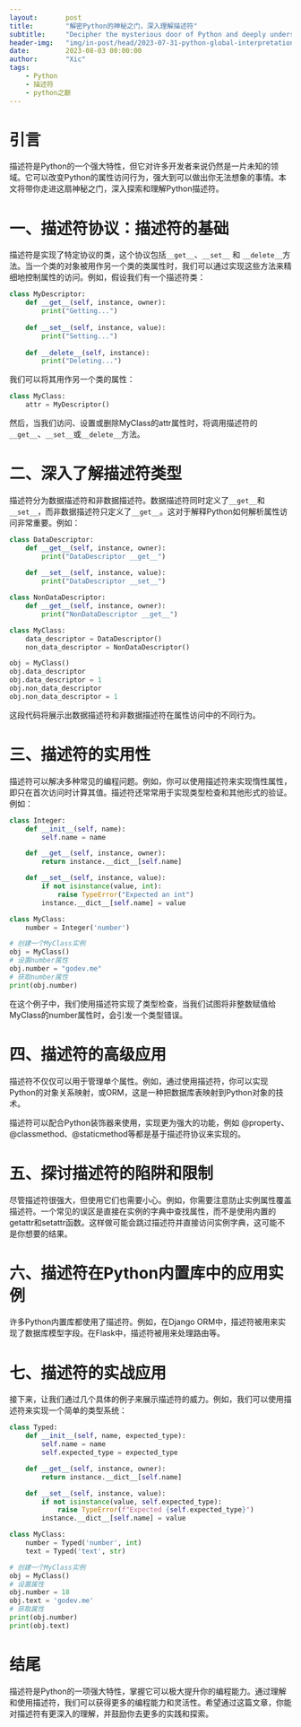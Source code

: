 ```yaml
---
layout:       post
title:        "解密Python的神秘之门，深入理解描述符"
subtitle:     "Decipher the mysterious door of Python and deeply understand descriptors"
header-img:   "img/in-post/head/2023-07-31-python-global-interpretation-lock.jpg"
date:         2023-08-03 00:00:00
author:       "Xic"
tags:
    - Python
    - 描述符
    - python之巅
---
```

# 引言
描述符是Python的一个强大特性，但它对许多开发者来说仍然是一片未知的领域。它可以改变Python的属性访问行为，强大到可以做出你无法想象的事情。本文将带你走进这扇神秘之门，深入探索和理解Python描述符。

# 一、描述符协议：描述符的基础
描述符是实现了特定协议的类，这个协议包括`__get__`、`__set__` 和 `__delete__`方法。当一个类的对象被用作另一个类的类属性时，我们可以通过实现这些方法来精细地控制属性的访问。例如，假设我们有一个描述符类：

```python
class MyDescriptor:
    def __get__(self, instance, owner):
        print("Getting...")
        
    def __set__(self, instance, value):
        print("Setting...")
        
    def __delete__(self, instance):
        print("Deleting...")
```
我们可以将其用作另一个类的属性：
```python
class MyClass:
    attr = MyDescriptor()
```

然后，当我们访问、设置或删除MyClass的attr属性时，将调用描述符的`__get__`、`__set__`或`__delete__`方法。

# 二、深入了解描述符类型
描述符分为数据描述符和非数据描述符。数据描述符同时定义了`__get__`和`__set__`，而非数据描述符只定义了`__get__`。这对于解释Python如何解析属性访问非常重要。例如：

```python
class DataDescriptor:
    def __get__(self, instance, owner):
        print("DataDescriptor __get__")
        
    def __set__(self, instance, value):
        print("DataDescriptor __set__")

class NonDataDescriptor:
    def __get__(self, instance, owner):
        print("NonDataDescriptor __get__")

class MyClass:
    data_descriptor = DataDescriptor()
    non_data_descriptor = NonDataDescriptor()

obj = MyClass()
obj.data_descriptor
obj.data_descriptor = 1
obj.non_data_descriptor
obj.non_data_descriptor = 1
```

这段代码将展示出数据描述符和非数据描述符在属性访问中的不同行为。

# 三、描述符的实用性
描述符可以解决多种常见的编程问题。例如，你可以使用描述符来实现惰性属性，即只在首次访问时计算其值。描述符还常常用于实现类型检查和其他形式的验证。例如：

```python
class Integer:
    def __init__(self, name):
        self.name = name

    def __get__(self, instance, owner):
        return instance.__dict__[self.name]

    def __set__(self, instance, value):
        if not isinstance(value, int):
            raise TypeError("Expected an int")
        instance.__dict__[self.name] = value

class MyClass:
    number = Integer('number')

# 创建一个MyClass实例
obj = MyClass()
# 设置number属性
obj.number = "godev.me"
# 获取number属性
print(obj.number)
```

在这个例子中，我们使用描述符实现了类型检查，当我们试图将非整数赋值给MyClass的number属性时，会引发一个类型错误。

# 四、描述符的高级应用
描述符不仅仅可以用于管理单个属性。例如，通过使用描述符，你可以实现Python的对象关系映射，或ORM，这是一种把数据库表映射到Python对象的技术。

描述符可以配合Python装饰器来使用，实现更为强大的功能，例如 @property、@classmethod、@staticmethod等都是基于描述符协议来实现的。

# 五、探讨描述符的陷阱和限制
尽管描述符很强大，但使用它们也需要小心。例如，你需要注意防止实例属性覆盖描述符。一个常见的误区是直接在实例的字典中查找属性，而不是使用内置的getattr和setattr函数。这样做可能会跳过描述符并直接访问实例字典，这可能不是你想要的结果。

# 六、描述符在Python内置库中的应用实例
许多Python内置库都使用了描述符。例如，在Django ORM中，描述符被用来实现了数据库模型字段。在Flask中，描述符被用来处理路由等。

# 七、描述符的实战应用
接下来，让我们通过几个具体的例子来展示描述符的威力。例如，我们可以使用描述符来实现一个简单的类型系统：

```python
class Typed:
    def __init__(self, name, expected_type):
        self.name = name
        self.expected_type = expected_type

    def __get__(self, instance, owner):
        return instance.__dict__[self.name]

    def __set__(self, instance, value):
        if not isinstance(value, self.expected_type):
            raise TypeError(f"Expected {self.expected_type}")
        instance.__dict__[self.name] = value

class MyClass:
    number = Typed('number', int)
    text = Typed('text', str)

# 创建一个MyClass实例
obj = MyClass()
# 设置属性
obj.number = 18
obj.text = 'godev.me'
# 获取属性
print(obj.number)
print(obj.text)
```

# 结尾
描述符是Python的一项强大特性，掌握它可以极大提升你的编程能力。通过理解和使用描述符，我们可以获得更多的编程能力和灵活性。希望通过这篇文章，你能对描述符有更深入的理解，并鼓励你去更多的实践和探索。